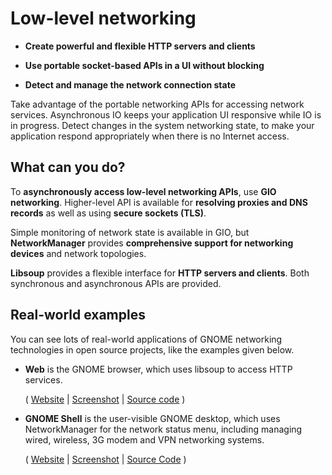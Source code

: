 # Low-level networking

  - **Create powerful and flexible HTTP servers and clients**

  - **Use portable socket-based APIs in a UI without blocking**

  - **Detect and manage the network connection state**

Take advantage of the portable networking APIs for accessing network
services. Asynchronous IO keeps your application UI responsive while IO
is in progress. Detect changes in the system networking state, to make
your application respond appropriately when there is no Internet access.

## What can you do?

To **asynchronously access low-level networking APIs**, use **GIO
networking**. Higher-level API is available for **resolving proxies and
DNS records** as well as using **secure sockets (TLS)**.

Simple monitoring of network state is available in GIO, but
**NetworkManager** provides **comprehensive support for networking
devices** and network topologies.

**Libsoup** provides a flexible interface for **HTTP servers and
clients**. Both synchronous and asynchronous APIs are provided.

## Real-world examples

You can see lots of real-world applications of GNOME networking
technologies in open source projects, like the examples given below.

  - **Web** is the GNOME browser, which uses libsoup to access HTTP
    services.
    
    ( [Website](https://wiki.gnome.org/Apps/Web) |
    [Screenshot](https://git.gnome.org/browse/epiphany/plain/data/screenshot.png)
    | [Source code](https://git.gnome.org/browse/epiphany/) )

  - **GNOME Shell** is the user-visible GNOME desktop, which uses
    NetworkManager for the network status menu, including managing
    wired, wireless, 3G modem and VPN networking systems.
    
    ( [Website](https://wiki.gnome.org/Projects/GnomeShell) |
    [Screenshot](http://www.gnome.org/gnome-3/) | [Source
    Code](https://git.gnome.org/browse/gnome-shell/) )
